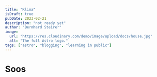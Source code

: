 ```yaml
---
title: "Klima"
isDraft: true
pubDate: 2023-02-21
description: "not ready yet"
author: "Bernhard Steirer"
image:
  url: "https://res.cloudinary.com/demo/image/upload/docs/house.jpg"
  alt: "The full Astro logo."
tags: ["astro", "blogging", "learning in public"]
---
```


# Soos
